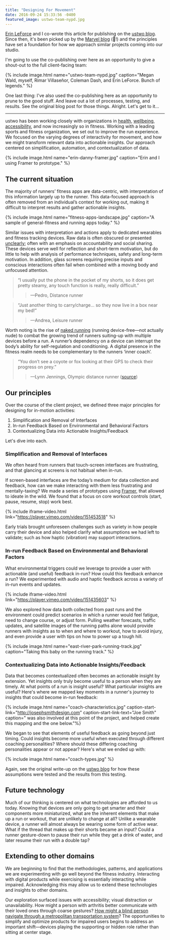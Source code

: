 ```yaml
---
title: "Designing For Movement"
date: 2016-09-24 15:33:56 -0400
featured_image: ustwo-team-nypd.jpg
---
```


[Erin LeForce](http://twitter.com/ErinLeForce) and I co-wrote this article for publishing on the [ustwo blog](http://ustwo.com/blog/designing-for-movement). Since then, it's been picked up by the [Marvel blog](http://blog.marvelapp.com/designing-for-movement) (🎉!) and the principles have set a foundation for how we approach similar projects coming into our studio.

I'm going to use the co-publishing over here as an opportunity to give a shout-out to the full client-facing team:

{% include image.html name="ustwo-team-nypd.jpg" caption="Megan Wald, myself, Rimar Villaseñor, Coleman Dash, and Erin LeForce. Bunch of legends." %}

One last thing: I've also used the co-publishing here as an opportunity to prune to the good stuff. And leave out a lot of processes, testing, and results. See the original blog post for those things. Alright. Let's get to it...

---

ustwo has been working closely with organizations in [health](http://moodnotes.thriveport.com/), [wellbeing](http://pauseable.com/), [accessibility](http://wayfindr.net/), and now increasingly so in fitness. Working with a leading sports and fitness organization, we set out to improve the run experience. We focused on the varying degrees of interactivity for movement, and how we might transform relevant data into actionable insights. Our approach centered on simplification, automation, and contextualization of data.

{% include image.html name="erin-danny-framer.jpg" caption="Erin and I using Framer to prototype." %}

## The current situation

The majority of runners’ fitness apps are data-centric, with interpretation of this information largely up to the runner. This data-focused approach is often removed from an individual’s context for working out, making it difficult to interpret results and gather actionable insights.

{% include image.html name="fitness-apps-landscape.jpg" caption="A sample of general-fitness and running apps today." %}

Similar issues with interpretation and actions apply to dedicated wearables and fitness tracking devices. Raw data is often obscured or presented [unclearly](http://twitter.com/EdwardTufte/status/289208399621672960?); often with an emphasis on accountability and social sharing. These devices serve well for reflection and short-term motivation, but do little to help with analysis of performance techniques, safety and long-term motivation. In addition, glass screens requiring precise inputs and conscious interactions often fail when combined with a moving body and unfocused attention.

> “I usually put the phone in the pocket of my shorts, so it does get pretty steamy, any touch function is really, really difficult.”
>
> > —Pedro, Distance runner

> “Just another thing to carry/charge… so they now live in a box near my bed!”
>
> > —Andrea, Leisure runner

Worth noting is the rise of [naked running](http://www.youtube.com/watch?v=TQmXMM1f8mM) (running device-free—not actually nude) to combat the growing trend of runners suiting-up with multiple devices before a run. A runner’s dependency on a device can interrupt the body’s ability for self-regulation and conditioning. A digital presence in the fitness realm needs to be complementary to the runners ‘inner coach’.

> “You don’t see a coyote or fox looking at their GPS to check their progress on prey.”
>
> > —Lynn Jennings, Olympic distance runner ([source](http://online.wsj.com/articles/how-to-run-nakedand-love-it-1401323053))

## Our principles

Over the course of the client project, we defined three major principles for designing for in-motion activities:

1. Simplification and Removal of Interfaces
2. In-run Feedback Based on Environmental and Behavioral Factors
3. Contextualizing Data into Actionable Insights/Feedback

Let's dive into each.

### Simplification and Removal of Interfaces

We often heard from runners that touch-screen interfaces are frustrating, and that glancing at screens is not habitual when in-run.

If screen-based interfaces are the today’s medium for data collection and feedback, how can we make interacting with them less frustrating and mentally-taxing? We made a series of prototypes using [Framer](http://framer.com), that allowed to ideate in the wild. We found that a focus on core workout controls (start, pause, resume, stop) work best.

{% include iframe-video.html link="https://player.vimeo.com/video/151453518" %}

Early trials brought unforeseen challenges such as variety in how people carry their device and also helped clarify what assumptions we had left to validate; such as how haptic (vibration) may support interactions.

### In-run Feedback Based on Environmental and Behavioral Factors

What environmental triggers could we leverage to provide a user with actionable (and useful) feedback in-run? How could this feedback enhance a run? We experimented with audio and haptic feedback across a variety of in-run events and updates.

{% include iframe-video.html link="https://player.vimeo.com/video/151435603" %}

We also explored how data both collected from past runs and the environment could predict scenarios in which a runner would feel fatigue, need to change course, or adjust form. Pulling weather forecasts, traffic updates, and satellite images of the running paths alone would provide runners with insights as to when and where to workout, how to avoid injury, and even provide a user with tips on how to power up a tough hill.

{% include image.html name="east-river-park-running-track.jpg" caption="Taking this baby on the running track." %}

### Contextualizing Data into Actionable Insights/Feedback

Data that becomes contextualized often becomes an actionable insight by extension. Yet insights only truly become useful to a person when they are timely. At what points of a run is insight useful? What particular insights are useful? Here's where we mapped key moments in a runner's journey to insights that could become in-run feedback:

{% include image.html name="coach-characteristics.jpg" caption-start-link="http://josephsmithdesign.com" caption-start-link-text="Joe Smith" caption=" was also involved at this point of the project, and helped create this mapping and the one below."%}

We began to see that elements of useful feedback as going beyond just timing. Could insights become more useful when executed through different coaching personalities? Where should these differing coaching personalities appear or not appear? Here's what we ended up with:

{% include image.html name="coach-types.jpg" %}

Again, see the original write-up on the [ustwo blog](http://ustwo.com/blog/designing-for-movement) for how these assumptions were tested and the results from this testing.

## Future technology

Much of our thinking is centered on what technologies are afforded to us today. Knowing that devices are only going to get smarter and their components more miniaturized, what are the inherent elements that make up a run or workout, that are unlikely to change at all? Unlike a wearable device, a runner will almost always be wearing some form of active wear. What if the thread that makes up their shorts became an input? Could a runner gesture-down to pause their run while they get a drink of water, and later resume their run with a double tap?

## Extending to other domains

We are beginning to find that the methodologies, patterns, and applications we are experimenting with go well beyond the fitness industry. Interacting with digital products while exercising is essentially interacting while impaired. Acknowledging this may allow us to extend these technologies and insights to other domains.

Our exploration surfaced issues with accessibility; visual distraction or unavailability. How might a person with arthritis better communicate with their loved ones through coarse gestures? [How might a blind person navigate through a metropolitan transportation system](http://www.wayfindr.net/)? The opportunities to simplify and optimize products for impaired users begins to address an important shift—devices playing the supporting or hidden role rather than sitting at center stage.

